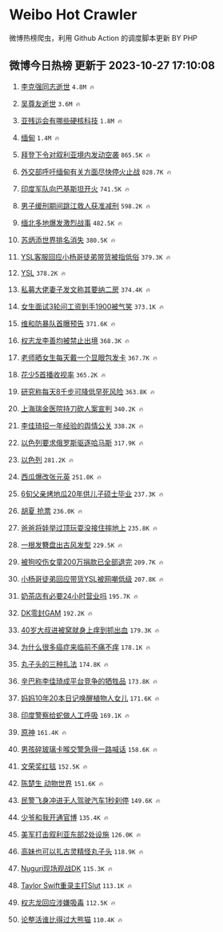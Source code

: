 # Weibo Hot Crawler 



微博热榜爬虫，利用 Github Action 的调度脚本更新 BY PHP 


## 微博今日热榜 更新于 2023-10-27 17:10:08 
1. [李克强同志逝世](https://s.weibo.com/weibo?q=%23%E6%9D%8E%E5%85%8B%E5%BC%BA%E5%90%8C%E5%BF%97%E9%80%9D%E4%B8%96%23&t=31&band_rank=1&Refer=top) `4.8M 🔥` 

1. [吴尊友逝世](https://s.weibo.com/weibo?q=%23%E5%90%B4%E5%B0%8A%E5%8F%8B%E9%80%9D%E4%B8%96%23&t=31&band_rank=2&Refer=top) `3.6M 🔥` 

1. [亚残运会有哪些硬核科技](https://s.weibo.com/weibo?q=%23%E4%BA%9A%E6%AE%8B%E8%BF%90%E4%BC%9A%E6%9C%89%E5%93%AA%E4%BA%9B%E7%A1%AC%E6%A0%B8%E7%A7%91%E6%8A%80%23&t=31&band_rank=3&Refer=top) `1.8M 🔥` 

1. [缅甸](https://s.weibo.com/weibo?q=%E7%BC%85%E7%94%B8&t=31&band_rank=4&Refer=top) `1.4M 🔥` 

1. [拜登下令对叙利亚境内发动空袭](https://s.weibo.com/weibo?q=%23%E6%8B%9C%E7%99%BB%E4%B8%8B%E4%BB%A4%E5%AF%B9%E5%8F%99%E5%88%A9%E4%BA%9A%E5%A2%83%E5%86%85%E5%8F%91%E5%8A%A8%E7%A9%BA%E8%A2%AD%23&t=31&band_rank=5&Refer=top) `865.5K 🔥` 

1. [外交部呼吁缅甸有关方面尽快停火止战](https://s.weibo.com/weibo?q=%23%E5%A4%96%E4%BA%A4%E9%83%A8%E5%91%BC%E5%90%81%E7%BC%85%E7%94%B8%E6%9C%89%E5%85%B3%E6%96%B9%E9%9D%A2%E5%B0%BD%E5%BF%AB%E5%81%9C%E7%81%AB%E6%AD%A2%E6%88%98%23&t=31&band_rank=6&Refer=top) `828.7K 🔥` 

1. [印度军队向巴基斯坦开火](https://s.weibo.com/weibo?q=%23%E5%8D%B0%E5%BA%A6%E5%86%9B%E9%98%9F%E5%90%91%E5%B7%B4%E5%9F%BA%E6%96%AF%E5%9D%A6%E5%BC%80%E7%81%AB%23&t=31&band_rank=7&Refer=top) `741.5K 🔥` 

1. [男子缓刑期间跳江救人获准减刑](https://s.weibo.com/weibo?q=%23%E7%94%B7%E5%AD%90%E7%BC%93%E5%88%91%E6%9C%9F%E9%97%B4%E8%B7%B3%E6%B1%9F%E6%95%91%E4%BA%BA%E8%8E%B7%E5%87%86%E5%87%8F%E5%88%91%23&t=31&band_rank=8&Refer=top) `598.2K 🔥` 

1. [缅北多地爆发激烈战事](https://s.weibo.com/weibo?q=%23%E7%BC%85%E5%8C%97%E5%A4%9A%E5%9C%B0%E7%88%86%E5%8F%91%E6%BF%80%E7%83%88%E6%88%98%E4%BA%8B%23&t=31&band_rank=9&Refer=top) `482.5K 🔥` 

1. [苏炳添世界排名消失](https://s.weibo.com/weibo?q=%23%E8%8B%8F%E7%82%B3%E6%B7%BB%E4%B8%96%E7%95%8C%E6%8E%92%E5%90%8D%E6%B6%88%E5%A4%B1%23&t=31&band_rank=10&Refer=top) `380.5K 🔥` 

1. [YSL客服回应小杨哥徒弟带货被指低俗](https://s.weibo.com/weibo?q=%23YSL%E5%AE%A2%E6%9C%8D%E5%9B%9E%E5%BA%94%E5%B0%8F%E6%9D%A8%E5%93%A5%E5%BE%92%E5%BC%9F%E5%B8%A6%E8%B4%A7%E8%A2%AB%E6%8C%87%E4%BD%8E%E4%BF%97%23&t=31&band_rank=11&Refer=top) `379.3K 🔥` 

1. [YSL](https://s.weibo.com/weibo?q=YSL&t=31&band_rank=12&Refer=top) `378.2K 🔥` 

1. [私募大佬妻子发文称其要纳二房](https://s.weibo.com/weibo?q=%23%E7%A7%81%E5%8B%9F%E5%A4%A7%E4%BD%AC%E5%A6%BB%E5%AD%90%E5%8F%91%E6%96%87%E7%A7%B0%E5%85%B6%E8%A6%81%E7%BA%B3%E4%BA%8C%E6%88%BF%23&t=31&band_rank=13&Refer=top) `374.4K 🔥` 

1. [女生面试3轮问工资到手1900被气笑](https://s.weibo.com/weibo?q=%23%E5%A5%B3%E7%94%9F%E9%9D%A2%E8%AF%953%E8%BD%AE%E9%97%AE%E5%B7%A5%E8%B5%84%E5%88%B0%E6%89%8B1900%E8%A2%AB%E6%B0%94%E7%AC%91%23&t=31&band_rank=14&Refer=top) `373.1K 🔥` 

1. [维和防暴队首曝预告](https://s.weibo.com/weibo?q=%23%E7%BB%B4%E5%92%8C%E9%98%B2%E6%9A%B4%E9%98%9F%E9%A6%96%E6%9B%9D%E9%A2%84%E5%91%8A%23&t=31&band_rank=15&Refer=top) `371.6K 🔥` 

1. [权志龙李善均被禁止出境](https://s.weibo.com/weibo?q=%23%E6%9D%83%E5%BF%97%E9%BE%99%E6%9D%8E%E5%96%84%E5%9D%87%E8%A2%AB%E7%A6%81%E6%AD%A2%E5%87%BA%E5%A2%83%23&t=31&band_rank=16&Refer=top) `368.3K 🔥` 

1. [老师晒女生每天戴一个显眼包发卡](https://s.weibo.com/weibo?q=%23%E8%80%81%E5%B8%88%E6%99%92%E5%A5%B3%E7%94%9F%E6%AF%8F%E5%A4%A9%E6%88%B4%E4%B8%80%E4%B8%AA%E6%98%BE%E7%9C%BC%E5%8C%85%E5%8F%91%E5%8D%A1%23&t=31&band_rank=17&Refer=top) `367.7K 🔥` 

1. [花少5首播收视率](https://s.weibo.com/weibo?q=%23%E8%8A%B1%E5%B0%915%E9%A6%96%E6%92%AD%E6%94%B6%E8%A7%86%E7%8E%87%23&t=31&band_rank=18&Refer=top) `365.2K 🔥` 

1. [研究称每天8千步可降低早死风险](https://s.weibo.com/weibo?q=%23%E7%A0%94%E7%A9%B6%E7%A7%B0%E6%AF%8F%E5%A4%A98%E5%8D%83%E6%AD%A5%E5%8F%AF%E9%99%8D%E4%BD%8E%E6%97%A9%E6%AD%BB%E9%A3%8E%E9%99%A9%23&t=31&band_rank=19&Refer=top) `363.8K 🔥` 

1. [上海瑞金医院持刀砍人案宣判](https://s.weibo.com/weibo?q=%23%E4%B8%8A%E6%B5%B7%E7%91%9E%E9%87%91%E5%8C%BB%E9%99%A2%E6%8C%81%E5%88%80%E7%A0%8D%E4%BA%BA%E6%A1%88%E5%AE%A3%E5%88%A4%23&t=31&band_rank=20&Refer=top) `340.2K 🔥` 

1. [李佳琦招一年经验的舆情公关](https://s.weibo.com/weibo?q=%23%E6%9D%8E%E4%BD%B3%E7%90%A6%E6%8B%9B%E4%B8%80%E5%B9%B4%E7%BB%8F%E9%AA%8C%E7%9A%84%E8%88%86%E6%83%85%E5%85%AC%E5%85%B3%23&t=31&band_rank=21&Refer=top) `338.2K 🔥` 

1. [以色列要求俄罗斯驱逐哈马斯](https://s.weibo.com/weibo?q=%23%E4%BB%A5%E8%89%B2%E5%88%97%E8%A6%81%E6%B1%82%E4%BF%84%E7%BD%97%E6%96%AF%E9%A9%B1%E9%80%90%E5%93%88%E9%A9%AC%E6%96%AF%23&t=31&band_rank=22&Refer=top) `317.9K 🔥` 

1. [以色列](https://s.weibo.com/weibo?q=%23%E4%BB%A5%E8%89%B2%E5%88%97%23&t=31&band_rank=23&Refer=top) `281.2K 🔥` 

1. [西瓜爆改张元英](https://s.weibo.com/weibo?q=%E8%A5%BF%E7%93%9C%E7%88%86%E6%94%B9%E5%BC%A0%E5%85%83%E8%8B%B1&t=31&band_rank=24&Refer=top) `251.0K 🔥` 

1. [6旬父亲烤地瓜20年供儿子硕士毕业](https://s.weibo.com/weibo?q=%236%E6%97%AC%E7%88%B6%E4%BA%B2%E7%83%A4%E5%9C%B0%E7%93%9C20%E5%B9%B4%E4%BE%9B%E5%84%BF%E5%AD%90%E7%A1%95%E5%A3%AB%E6%AF%95%E4%B8%9A%23&t=31&band_rank=25&Refer=top) `237.3K 🔥` 

1. [胡夏 抢票](https://s.weibo.com/weibo?q=%E8%83%A1%E5%A4%8F%20%E6%8A%A2%E7%A5%A8&t=31&band_rank=26&Refer=top) `236.0K 🔥` 

1. [爸爸将娃举过顶玩耍没接住摔地上](https://s.weibo.com/weibo?q=%23%E7%88%B8%E7%88%B8%E5%B0%86%E5%A8%83%E4%B8%BE%E8%BF%87%E9%A1%B6%E7%8E%A9%E8%80%8D%E6%B2%A1%E6%8E%A5%E4%BD%8F%E6%91%94%E5%9C%B0%E4%B8%8A%23&t=31&band_rank=27&Refer=top) `235.8K 🔥` 

1. [一根发簪盘出古风发型](https://s.weibo.com/weibo?q=%E4%B8%80%E6%A0%B9%E5%8F%91%E7%B0%AA%E7%9B%98%E5%87%BA%E5%8F%A4%E9%A3%8E%E5%8F%91%E5%9E%8B&t=31&band_rank=28&Refer=top) `229.5K 🔥` 

1. [被狗咬伤女童200万捐款已全部退完](https://s.weibo.com/weibo?q=%23%E8%A2%AB%E7%8B%97%E5%92%AC%E4%BC%A4%E5%A5%B3%E7%AB%A5200%E4%B8%87%E6%8D%90%E6%AC%BE%E5%B7%B2%E5%85%A8%E9%83%A8%E9%80%80%E5%AE%8C%23&t=31&band_rank=29&Refer=top) `209.7K 🔥` 

1. [小杨哥徒弟回应带货YSL被网嘲低级](https://s.weibo.com/weibo?q=%23%E5%B0%8F%E6%9D%A8%E5%93%A5%E5%BE%92%E5%BC%9F%E5%9B%9E%E5%BA%94%E5%B8%A6%E8%B4%A7YSL%E8%A2%AB%E7%BD%91%E5%98%B2%E4%BD%8E%E7%BA%A7%23&t=31&band_rank=30&Refer=top) `207.8K 🔥` 

1. [奶茶店有必要24小时营业吗](https://s.weibo.com/weibo?q=%23%E5%A5%B6%E8%8C%B6%E5%BA%97%E6%9C%89%E5%BF%85%E8%A6%8124%E5%B0%8F%E6%97%B6%E8%90%A5%E4%B8%9A%E5%90%97%23&t=31&band_rank=31&Refer=top) `195.7K 🔥` 

1. [DK零封GAM](https://s.weibo.com/weibo?q=%23DK%E9%9B%B6%E5%B0%81GAM%23&t=31&band_rank=32&Refer=top) `192.2K 🔥` 

1. [40岁大叔进被窝就身上痒到抓出血](https://s.weibo.com/weibo?q=%2340%E5%B2%81%E5%A4%A7%E5%8F%94%E8%BF%9B%E8%A2%AB%E7%AA%9D%E5%B0%B1%E8%BA%AB%E4%B8%8A%E7%97%92%E5%88%B0%E6%8A%93%E5%87%BA%E8%A1%80%23&t=31&band_rank=33&Refer=top) `179.3K 🔥` 

1. [为什么很多癌症来临前不痛不痒](https://s.weibo.com/weibo?q=%23%E4%B8%BA%E4%BB%80%E4%B9%88%E5%BE%88%E5%A4%9A%E7%99%8C%E7%97%87%E6%9D%A5%E4%B8%B4%E5%89%8D%E4%B8%8D%E7%97%9B%E4%B8%8D%E7%97%92%23&t=31&band_rank=34&Refer=top) `178.1K 🔥` 

1. [丸子头的三种扎法](https://s.weibo.com/weibo?q=%E4%B8%B8%E5%AD%90%E5%A4%B4%E7%9A%84%E4%B8%89%E7%A7%8D%E6%89%8E%E6%B3%95&t=31&band_rank=35&Refer=top) `174.8K 🔥` 

1. [辛巴称李佳琦成平台竞争的牺牲品](https://s.weibo.com/weibo?q=%23%E8%BE%9B%E5%B7%B4%E7%A7%B0%E6%9D%8E%E4%BD%B3%E7%90%A6%E6%88%90%E5%B9%B3%E5%8F%B0%E7%AB%9E%E4%BA%89%E7%9A%84%E7%89%BA%E7%89%B2%E5%93%81%23&t=31&band_rank=36&Refer=top) `173.8K 🔥` 

1. [妈妈10年20本日记唤醒植物人女儿](https://s.weibo.com/weibo?q=%23%E5%A6%88%E5%A6%8810%E5%B9%B420%E6%9C%AC%E6%97%A5%E8%AE%B0%E5%94%A4%E9%86%92%E6%A4%8D%E7%89%A9%E4%BA%BA%E5%A5%B3%E5%84%BF%23&t=31&band_rank=37&Refer=top) `171.6K 🔥` 

1. [印度警察给蛇做人工呼吸](https://s.weibo.com/weibo?q=%23%E5%8D%B0%E5%BA%A6%E8%AD%A6%E5%AF%9F%E7%BB%99%E8%9B%87%E5%81%9A%E4%BA%BA%E5%B7%A5%E5%91%BC%E5%90%B8%23&t=31&band_rank=38&Refer=top) `169.1K 🔥` 

1. [原神](https://s.weibo.com/weibo?q=%E5%8E%9F%E7%A5%9E&t=31&band_rank=39&Refer=top) `161.4K 🔥` 

1. [男孩碎玻璃卡喉交警急得一路喊话](https://s.weibo.com/weibo?q=%23%E7%94%B7%E5%AD%A9%E7%A2%8E%E7%8E%BB%E7%92%83%E5%8D%A1%E5%96%89%E4%BA%A4%E8%AD%A6%E6%80%A5%E5%BE%97%E4%B8%80%E8%B7%AF%E5%96%8A%E8%AF%9D%23&t=31&band_rank=40&Refer=top) `158.6K 🔥` 

1. [文荣奖红毯](https://s.weibo.com/weibo?q=%23%E6%96%87%E8%8D%A3%E5%A5%96%E7%BA%A2%E6%AF%AF%23&t=31&band_rank=41&Refer=top) `152.5K 🔥` 

1. [陈楚生 动物世界](https://s.weibo.com/weibo?q=%E9%99%88%E6%A5%9A%E7%94%9F%20%E5%8A%A8%E7%89%A9%E4%B8%96%E7%95%8C&t=31&band_rank=42&Refer=top) `151.6K 🔥` 

1. [民警飞身冲进无人驾驶汽车1秒刹停](https://s.weibo.com/weibo?q=%23%E6%B0%91%E8%AD%A6%E9%A3%9E%E8%BA%AB%E5%86%B2%E8%BF%9B%E6%97%A0%E4%BA%BA%E9%A9%BE%E9%A9%B6%E6%B1%BD%E8%BD%A61%E7%A7%92%E5%88%B9%E5%81%9C%23&t=31&band_rank=43&Refer=top) `149.6K 🔥` 

1. [少爷和我开通官博](https://s.weibo.com/weibo?q=%23%E5%B0%91%E7%88%B7%E5%92%8C%E6%88%91%E5%BC%80%E9%80%9A%E5%AE%98%E5%8D%9A%23&t=31&band_rank=44&Refer=top) `135.4K 🔥` 

1. [美军打击叙利亚东部2处设施](https://s.weibo.com/weibo?q=%23%E7%BE%8E%E5%86%9B%E6%89%93%E5%87%BB%E5%8F%99%E5%88%A9%E4%BA%9A%E4%B8%9C%E9%83%A82%E5%A4%84%E8%AE%BE%E6%96%BD%23&t=31&band_rank=45&Refer=top) `126.0K 🔥` 

1. [高妹也可以扎古灵精怪丸子头](https://s.weibo.com/weibo?q=%E9%AB%98%E5%A6%B9%E4%B9%9F%E5%8F%AF%E4%BB%A5%E6%89%8E%E5%8F%A4%E7%81%B5%E7%B2%BE%E6%80%AA%E4%B8%B8%E5%AD%90%E5%A4%B4&t=31&band_rank=46&Refer=top) `118.9K 🔥` 

1. [Nuguri现场观战DK](https://s.weibo.com/weibo?q=%23Nuguri%E7%8E%B0%E5%9C%BA%E8%A7%82%E6%88%98DK%23&t=31&band_rank=47&Refer=top) `115.3K 🔥` 

1. [Taylor Swift重录主打Slut](https://s.weibo.com/weibo?q=Taylor%20Swift%E9%87%8D%E5%BD%95%E4%B8%BB%E6%89%93Slut&t=31&band_rank=48&Refer=top) `113.1K 🔥` 

1. [权志龙回应涉嫌吸毒](https://s.weibo.com/weibo?q=%23%E6%9D%83%E5%BF%97%E9%BE%99%E5%9B%9E%E5%BA%94%E6%B6%89%E5%AB%8C%E5%90%B8%E6%AF%92%23&t=31&band_rank=49&Refer=top) `112.5K 🔥` 

1. [论整活谁比得过大熊猫](https://s.weibo.com/weibo?q=%23%E8%AE%BA%E6%95%B4%E6%B4%BB%E8%B0%81%E6%AF%94%E5%BE%97%E8%BF%87%E5%A4%A7%E7%86%8A%E7%8C%AB%23&t=31&band_rank=50&Refer=top) `110.4K 🔥` 

